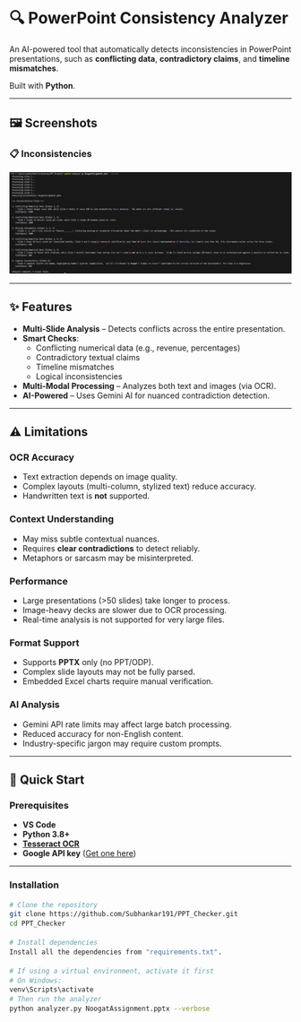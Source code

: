 # 🔍 PowerPoint Consistency Analyzer

An AI-powered tool that automatically detects inconsistencies in PowerPoint presentations, such as **conflicting data**, **contradictory claims**, and **timeline mismatches**.

Built with **Python**.

---

## 🖼️ Screenshots

### 📋 Inconsistencies
![Result](./screenshot/Screenshot_1.png)

---

## ✨ Features

- **Multi-Slide Analysis** – Detects conflicts across the entire presentation.
- **Smart Checks**:
  - Conflicting numerical data (e.g., revenue, percentages)
  - Contradictory textual claims
  - Timeline mismatches
  - Logical inconsistencies
- **Multi-Modal Processing** – Analyzes both text and images (via OCR).
- **AI-Powered** – Uses Gemini AI for nuanced contradiction detection.

---

## ⚠️ Limitations

### OCR Accuracy
- Text extraction depends on image quality.
- Complex layouts (multi-column, stylized text) reduce accuracy.
- Handwritten text is **not** supported.

### Context Understanding
- May miss subtle contextual nuances.
- Requires **clear contradictions** to detect reliably.
- Metaphors or sarcasm may be misinterpreted.

### Performance
- Large presentations (>50 slides) take longer to process.
- Image-heavy decks are slower due to OCR processing.
- Real-time analysis is not supported for very large files.

### Format Support
- Supports **PPTX** only (no PPT/ODP).
- Complex slide layouts may not be fully parsed.
- Embedded Excel charts require manual verification.

### AI Analysis
- Gemini API rate limits may affect large batch processing.
- Reduced accuracy for non-English content.
- Industry-specific jargon may require custom prompts.

---

## 🚀 Quick Start

### Prerequisites
- **VS Code**
- **Python 3.8+**
- [**Tesseract OCR**](https://github.com/tesseract-ocr/tesseract)
- **Google API key** ([Get one here](https://aistudio.google.com/app/apikey))

---

### Installation
```bash
# Clone the repository
git clone https://github.com/Subhankar191/PPT_Checker.git
cd PPT_Checker

# Install dependencies
Install all the dependencies from "requirements.txt".

# If using a virtual environment, activate it first
# On Windows:
venv\Scripts\activate
# Then run the analyzer
python analyzer.py NoogatAssignment.pptx --verbose
